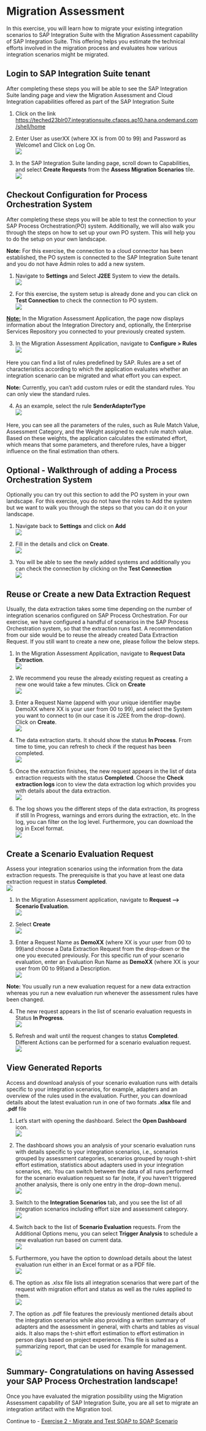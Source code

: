 # Migration Assessment

In this exercise, you will learn how to migrate your existing integration scenarios to SAP Integration Suite with the Migration Assessment capability of SAP Integration Suite. This offering helps you estimate the technical efforts involved in the migration process and evaluates how various integration scenarios might be migrated.

## Login to SAP Integration Suite tenant

After completing these steps you will be able to see the SAP Integration Suite landing page and view the Migration Assessment and Cloud Integration capabilities offered as part of the SAP Integration Suite

1. Click on the link https://teched23blr07.integrationsuite.cfapps.ap10.hana.ondemand.com/shell/home
   
2. Enter User as userXX (where XX is from 00 to 99) and Password as Welcome1 and Click on Log On.
   <br>![](/exercises/ex0/images/Login.png)
   
3. In the SAP Integration Suite landing page, scroll down to Capabilities, and select <b>Create Requests</b> from the <b>Assess Migration Scenarios</b> tile.
  <br>![](/exercises/ex0/images/Access_Migration_Scenarios.png)
   
## Checkout Configuration for Process Orchestration System

After completing these steps you will be able to test the connection to your SAP Process Orchestration(PO) system. Additionally, we will also walk you through the steps on how to set up your own PO system. This will help you to do the setup on your own landscape.

<b>Note:</b> For this exercise, the connection to a cloud connector has been established, the PO system is connected to the SAP Integration Suite tenant and you do not have Admin roles to add a new system.

1. Navigate to <b>Settings</b> and Select <b>J2EE</b> System to view the details.
   <br>![](/exercises/ex0/images/View_PO_System.png)
   
2. For this exercise, the system setup is already done and you can click on <b>Test Connection</b> to check the connection to PO system.
   <br>![](/exercises/ex0/images/Test_PO_Con.png)
   
<b><u>Note:</b></u> In the Migration Assessment Application, the page now displays information about the Integration Directory and, optionally, the Enterprise Services Repository you connected to your previously created system.

3. In the Migration Assessment Application, navigate to <b>Configure > Rules</b>
   <br>![](/exercises/ex0/images/Configure_Rule.png)  

Here you can find a list of rules predefined by SAP. Rules are a set of characteristics according to which the application evaluates whether an integration scenario can be migrated and what effort you can expect.

<b>Note:</b> Currently, you can’t add custom rules or edit the standard rules. You can only view the standard rules.

4. As an example, select the rule <b>SenderAdapterType</b>
   <br>![](/exercises/ex0/images/Select_Sender_Adapter_Type.png)
   
Here, you can see all the parameters of the rules, such as Rule Match Value, Assessment Category, and the Weight assigned to each rule match value. Based on these weights, the application calculates the estimated effort, which means that some parameters, and therefore rules, have a bigger influence on the final estimation than others.

## Optional - Walkthrough of adding a Process Orchestration System

Optionally you can try out this section to add the PO system in your own landscape. For this exercise, you do not have the roles to Add the system but we want to walk you through the steps so that you can do it on your landscape.

1. Navigate back to <b>Settings</b> and click on <b>Add</b>
   <br>![](/exercises/ex0/images/1.AddNewPOSystem.png)
   
2. Fill in the details and click on <b>Create</b>.
   <br>![](/exercises/ex0/images/2.PO_System_Details.png)
   
3. You will be able to see the newly added systems and additionally you can check the connection by clicking on the <b>Test Connection</b>
   <br>![](/exercises/ex0/images/3.TestPOConnection.png)
   
## Reuse or Create a new Data Extraction Request

Usually, the data extraction takes some time depending on the number of integration scenarios configured on SAP Process Orchestration. For our exercise, we have configured a handful of scenarios in the SAP Process Orchestration system, so that the extraction runs fast.
A recommendation from our side would be to reuse the already created Data Extraction Request. If you still want to create a new one, please follow the below steps.

1.	In the Migration Assessment Application, navigate to <b>Request Data Extraction</b>.
   <br>![](/exercises/ex0/images/Request_Data_Ext.png)
  	
2. We recommend you reuse the already existing request as creating a new one would take a few minutes. Click on <b>Create</b>
   <br>![](/exercises/ex0/images/Ruse_Data_Ext.png)
   
3. Enter a Request Name (append with your unique identifier maybe DemoXX where XX is your user from 00 to 99), and select the System you want to connect to (in our case it is J2EE from the drop-down). Click on <b>Create</b>.
   <br>![](/exercises/ex0/images/New_Data_Ext.png)
   
4. The data extraction starts. It should show the status <b>In Process</b>. From time to time, you can refresh to check if the request has been completed.
   <br>![](/exercises/ex0/images/Extraction_In_Progress.png)
   
5. Once the extraction finishes, the new request appears in the list of data extraction requests with the status <b>Completed</b>. Choose the  <b>Check extraction logs</b> icon to view the data extraction log which provides you with details about the data extraction.
   <br>![](/exercises/ex0/images/Completed_Data_Ext.png)
   
6. The log shows you the different steps of the data extraction, its progress if still In Progress, warnings and errors during the extraction, etc. In the log, you can filter on the log level. Furthermore, you can download the log in Excel format.
   <br>![](/exercises/ex0/images/Ext_Logs.png)
   
## Create a Scenario Evaluation Request

Assess your integration scenarios using the information from the data extraction requests. The prerequisite is that you have at least one data extraction request in status <b>Completed</b>.
<br>![](/exercises/ex0/images/Ruse_Data_Ext.png)

1. In the Migration Assessment application, navigate to  <b>Request --> Scenario Evaluation</b>.
   <br>![](/exercises/ex0/images/Request_Scenario_Eval.png)
   
2. Select <b>Create</b>
   <br>![](/exercises/ex0/images/Select_Create.png)
   
3. Enter a Request Name as <b>DemoXX</b> (where XX is your user from 00 to 99)and choose a Data Extraction Request from the drop-down or the one you executed previously. For this specific run of your scenario evaluation, enter an Evaluation Run Name as <b>DemoXX</b> (where XX is your user from 00 to 99)and a Description.
  <br>![](/exercises/ex0/images/Create_Sce_Eval.png)

<b>Note:</b> You usually run a new evaluation request for a new data extraction whereas you run a new evaluation run whenever the assessment rules have been changed.

4. The new request appears in the list of scenario evaluation requests in Status <b>In Progress</b>.
   <br>![](/exercises/ex0/images/Extraction_In_Progress.png)
   
5. Refresh and wait until the request changes to status <b>Completed</b>. Different Actions can be performed for a scenario evaluation request.
   <br>![](/exercises/ex0/images/Complete_Sce_Eval.png)
   
## View Generated Reports

Access and download analysis of your scenario evaluation runs with details specific to your integration scenarios, for example, adapters and an overview of the rules used in the evaluation. Further, you can download details about the latest evaluation run in one of two formats <b>.xlsx</b> file and <b>.pdf</b> file

1. Let’s start with opening the dashboard. Select the  <b>Open Dashboard</b> icon.
   <br>![](/exercises/ex0/images/Open_Dash.png)
   
2. The dashboard shows you an analysis of your scenario evaluation runs with details specific to your integration scenarios, i.e., scenarios grouped by assessment categories, scenarios grouped by rough t-shirt effort estimation, statistics about adapters used in your integration scenarios, etc. You can switch between the data of all runs performed for the scenario evaluation request so far (note, if you haven’t triggered another analysis, there is only one entry in the drop-down menu).
   <br>![](/exercises/ex0/images/Overview_Dash.png)
   
3. Switch to the <b>Integration Scenarios</b> tab, and you see the list of all integration scenarios including effort size and assessment category.
   <br>![](/exercises/ex0/images/Dashboard.png)
   
4. Switch back to the list of <b>Scenario Evaluation</b> requests. From the Additional Options menu, you can select <b>Trigger Analysis</b> to schedule a new evaluation run based on current data.
   <br>![](/exercises/ex0/images/Trigger_Analysis.png)
   
6. Furthermore, you have the option to  download details about the latest evaluation run either in an Excel format or as a PDF file.
   <br>![](/exercises/ex0/images/Download_excel.png)
   
7. The option as .xlsx file lists all integration scenarios that were part of the request with migration effort and status as well as the rules applied to them.
   <br>![](/exercises/ex0/images/Excel.png)

8. The option as .pdf file features the previously mentioned details about the integration scenarios while also providing a written summary of adapters and the assessment in general, with charts and tables as visual aids. It also maps the t-shirt effort estimation to effort estimation in person days based on project experience. This file is suited as a summarizing report, that can be used for example for management.
    <br>![](/exercises/ex0/images/pdf.png)

## Summary- Congratulations on having Assessed your SAP Process Orchestration landscape!

Once you have evaluated the migration possibility using the Migration Assessment capability of SAP Integration Suite, you are all set to migrate an integration artifact with the Migration tool.

Continue to - [Exercise 2 - Migrate and Test SOAP to SOAP Scenario](../ex1/README.md)
